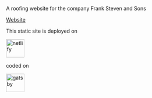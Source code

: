 A roofing website for the company Frank Steven and Sons 

[Website](https://www.fstevenroofing.com/)


This static site is deployed on 

<img src="https://www.netlify.com/img/press/logos/full-logo-light.png" alt="netlify"
	title="netlify" width="50" height="50" />

coded on 

<img src="https://images.ctfassets.net/fo9twyrwpveg/2Z3ypYgk7CkCWcMkKOAgkU/f8aa4a1d3a9ad189abd7e4465af7d34d/Gatsby.jpg" alt="gatsby"
	title="gatsby" width="50" height="50" />







